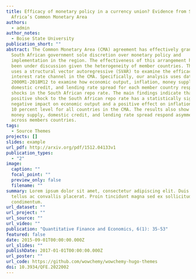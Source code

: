 ```yaml
---
title: Efficacy of monetary policy in a currency union? Evidence from Southern
  Africa’s Common Monetary Area
authors:
  - admin
author_notes:
  - Boise State University
publication_short: ""
abstract: The Common Monetary Area (CMA) agreement has effectively granted the
  South African government sole discretion over monetary policy and
  implementation in the region. The effectiveness of this arrangement has long
  been under discussion given the heterogeneity of member countries. This paper
  uses a structural vector autoregressive (SVAR) to examine the efficacy of the
  interest rate channel in the CMA. Specifically, our analysis uses data from
  2000M1-2018M12 to examine how economic output, inflation, money supply,
  domestic credit, and lending rate spread for each member country respond to
  shocks in the South African repo rate. The main findings indicate that a
  positive shock to the South African repo rate has a statistically significant
  negative impact on economic output and a positive effect on inflation at the
  10 percent level for all countries in the CMA. The results also show that
  money supply, domestic credit, and lending rate spread respond asymmetrically
  across members countries.
tags:
  - Source Themes
projects: []
slides: example
url_pdf: http://arxiv.org/pdf/1512.04133v1
publication_types:
  - "2"
image:
  caption: ""
  focal_point: ""
  preview_only: false
  filename: ""
summary: Lorem ipsum dolor sit amet, consectetur adipiscing elit. Duis posuere
  tellus ac convallis placerat. Proin tincidunt magna sed ex sollicitudin
  condimentum.
url_dataset: ""
url_project: ""
url_source: ""
url_video: ""
publication: "Quantitative Finance and Economics, 6(1): 35-53"
featured: false
date: 2015-09-01T00:00:00.000Z
url_slides: ""
publishDate: 2017-01-01T00:00:00.000Z
url_poster: ""
url_code: https://github.com/wowchemy/wowchemy-hugo-themes
doi: 10.3934/QFE.2022002
---
```

